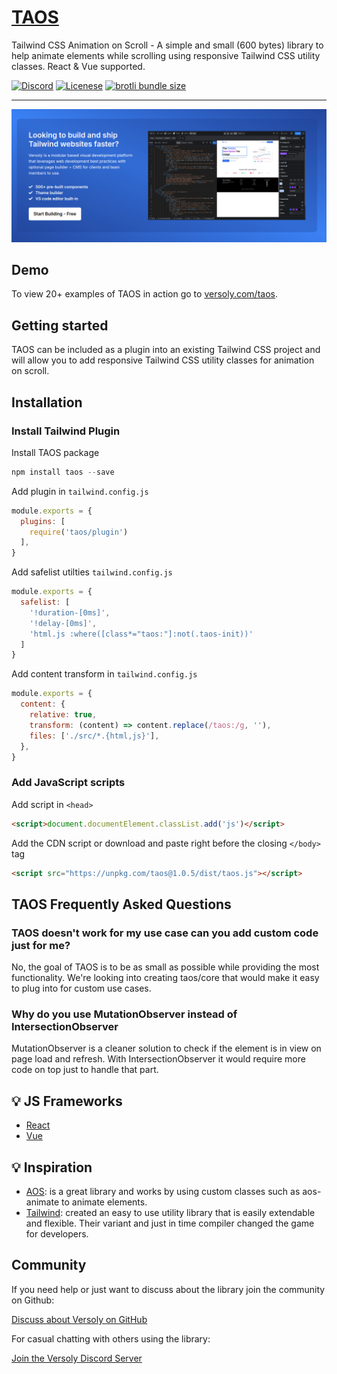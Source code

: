 <div align="">
  <a href="https://versoly.com/taos" align=""><h1>TAOS</h1></a>
  <p>Tailwind CSS Animation on Scroll - A simple and small (600 bytes) library to help animate elements while scrolling using responsive Tailwind CSS utility classes. React & Vue supported.</p>

  <p>
      <a href="https://discord.versoly.com"><img src="https://flat.badgen.net/badge/icon/discord?icon=discord&label" alt="Discord"></a>
      <a href="https://github.com/versoly/taos/blob/main/LICENSE.md"><img src="https://img.shields.io/badge/license-MIT-blue" alt="Licenese"></a>
      <a href="https://unpkg.com/taos@1.0.5/dist/taos.js">
          <img src="https://flat.badgen.net/badgesize/brotli/https://unpkg.com/taos@1.0.5/dist/taos.js?icon=jsdelivr&label&color=blue&cache=10800" alt="brotli bundle size">
      </a>
  </p>
</div>

------

[![Versoly - Tailwind page builder](public/versoly.png)](https://versoly.com/tailwind-page-builder?utm_source=github&utm_medium=repo&utm_campaign=image&utm_term=taos)

## Demo

To view 20+ examples of TAOS in action go to [versoly.com/taos](https://versoly.com/taos).


## Getting started

TAOS can be included as a plugin into an existing Tailwind CSS project and will allow you to add responsive Tailwind CSS utility classes for animation on scroll.

## Installation

### Install Tailwind Plugin


Install TAOS package
```js
npm install taos --save
```

Add plugin in `tailwind.config.js`
```js
module.exports = {
  plugins: [
    require('taos/plugin')
  ],
}

```

Add safelist utilties `tailwind.config.js`
```js
module.exports = {
  safelist: [
    '!duration-[0ms]',
    '!delay-[0ms]',
    'html.js :where([class*="taos:"]:not(.taos-init))'
  ]
}
```

Add content transform in `tailwind.config.js`
```js
module.exports = {
  content: {
    relative: true,
    transform: (content) => content.replace(/taos:/g, ''),
    files: ['./src/*.{html,js}'],
  },
}
```

### Add JavaScript scripts

Add script in `<head>`
```html
<script>document.documentElement.classList.add('js')</script>
```

Add the CDN script or download and paste right before the closing `</body>` tag
```html
<script src="https://unpkg.com/taos@1.0.5/dist/taos.js"></script>
```

## TAOS Frequently Asked Questions

### TAOS doesn't work for my use case can you add custom code just for me?

No, the goal of TAOS is to be as small as possible while providing the most functionality. We're looking into creating taos/core that would make it easy to plug into for custom use cases.

### Why do you use MutationObserver instead of IntersectionObserver

MutationObserver is a cleaner solution to check if the element is in view on page load and refresh. With IntersectionObserver it would require more code on top just to handle that part.

## 💡 JS Frameworks

- [React](https://github.com/versoly/taos/tree/main/packages/react)
- [Vue](https://github.com/versoly/taos/tree/main/packages/vue)


## 💡 Inspiration


- [AOS](https://github.com/michalsnik/aos): is a great library and works by using custom classes such as aos-animate to animate elements.
- [Tailwind](https://tailwindcss.com/): created an easy to use utility library that is easily extendable and flexible. Their variant and just in time compiler changed the game for developers.


## Community

If you need help or just want to discuss about the library join the community on Github:

[Discuss about Versoly on GitHub](https://github.com/versoly/taos/discussions)

For casual chatting with others using the library:

[Join the Versoly Discord Server](https://discord.versoly.com)
